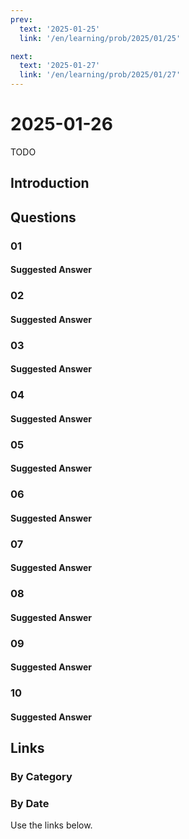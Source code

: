 ```yaml
---
prev:
  text: '2025-01-25'
  link: '/en/learning/prob/2025/01/25'

next:
  text: '2025-01-27'
  link: '/en/learning/prob/2025/01/27'
---
```


# 2025-01-26

TODO

<Badge type="danger" text="Bid"/>

## Introduction

## Questions

### 01

#### Suggested Answer

### 02

#### Suggested Answer

### 03

#### Suggested Answer

### 04

#### Suggested Answer

### 05

#### Suggested Answer

### 06

#### Suggested Answer

### 07

#### Suggested Answer

### 08

#### Suggested Answer

### 09

#### Suggested Answer

### 10

#### Suggested Answer

## Links

[<Badge type="tip" text="Go to Practice"/>](/en/practice/prob/2025/01/26)

### By Category

[<Badge type="tip" text="<--"/>](/en/learning/prob/2025/01/22)
[<Badge type="tip" text="Calendar"/>](/en/learning/calendar/2025/01)
[<Badge type="info" text="-->"/>](/en/learning/prob/2025/01/26#links)

### By Date

Use the links below.